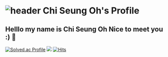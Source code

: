 ![header](https://capsule-render.vercel.app/api?type=shark&color=timeAuto&height=300&section=header&text=Welcome&fontSize=90)
Chi Seung Oh's Profile
===
Helllo my name is Chi Seung Oh Nice to meet you :) 👋
---
[![Solved.ac Profile](http://mazassumnida.wtf/api/v2/generate_badge?boj=armadillo)](https://solved.ac/armadillo/)
<a href="https://www.instagram.com/dev.dobby/"><img src="https://img.shields.io/badge/Instagram-E4405F?style=flat-square&logo=Instagram&logoColor=white&link=https://www.instagram.com/5_exponential_7/"/></a>
[![Hits](https://hits.seeyoufarm.com/api/count/incr/badge.svg?url=https%3A%2F%2Fgithub.com%2Fkuwikuwi&count_bg=%2379C83D&title_bg=%23555555&icon=&icon_color=%23E7E7E7&title=hits&edge_flat=false)](https://hits.seeyoufarm.com)
